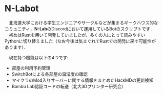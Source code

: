 # N-Labot

　北海道大学における学生エンジニアやサークルなどが集まるギークハウス的なコミュニティ，**N-Lab**のDiscordにおいて運用しているBotのスクリプトです．  
　初めはRustを用いて開発していましたが，多くの人にとって読みやすいPythonに切り替えました（なお今後は気まぐれでRustでの開発に戻す可能性があります）．  

　現在持つ機能は以下の4つです:  
- 部屋の利用予約管理
- SwitchBotによる各部屋の温湿度の確認
- マイクラのMod入りサーバーに関する情報をまとめたHackMDの更新検知
- Bambu Lab認証コードの転送（北大3Dプリンター研究会）
